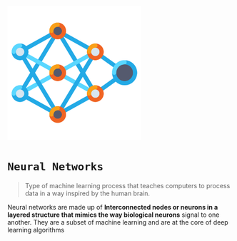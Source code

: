 <img src="./src/neural-network.png" alt="image" width="300" height="auto" >

# ```Neural Networks```

> Type of machine learning process that teaches computers to process data in a way inspired by the human brain.

Neural networks are made up of **Interconnected nodes or neurons in a layered structure that mimics the way biological neurons** signal to one another. They are a subset of machine learning and are at the core of deep learning algorithms
 
